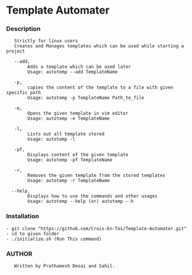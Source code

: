 # Template Automater 

###  Description

       Strictly for linux users 
       Creates and Manages templates which can be used while starting a project

       --add, 
            Adds a template which can be used later
            Usage: autotemp --add TemplateName 

       -p,
            copies the content of the template to a file with given specific path
            Usage: autotemp -p TemplateName Path_to_file

       -e,
            Opens the given template in vim editor
            Usage: autotemp -e TemplateName

       -l,
            Lists out all template stored
            Usage: autotemp -l

       -pf,
            Displays content of the given template
            Usage: autotemp -pf TemplateName

       -r,
            Removes the given template from the stored templates
            Usage: autotemp -r TemplateName
            
      --help,
            Displays how to use the commands and other usages
            Usage: autotemp --help (or) autotemp --h

### Installation
    - git clone "https://github.com/Crois-En-Toi/Template-Automater.git"
    - cd to given folder
    - ./initialize.sh (Run This command)


### AUTHOR
       Written by Prathamesh Desai and Sahil.
